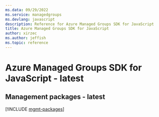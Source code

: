 ```yaml
---
ms.data: 09/29/2022
ms.service: managedgroups
ms.devlang: javascript
description: Reference for Azure Managed Groups SDK for JavaScript
title: Azure Managed Groups SDK for JavaScript
author: xirzec
ms.author: jeffish
ms.topic: reference
---
```

# Azure Managed Groups SDK for JavaScript - latest

## Management packages - latest
[!INCLUDE [mgmt-packages](managed-groups-mgmt-index.md)]